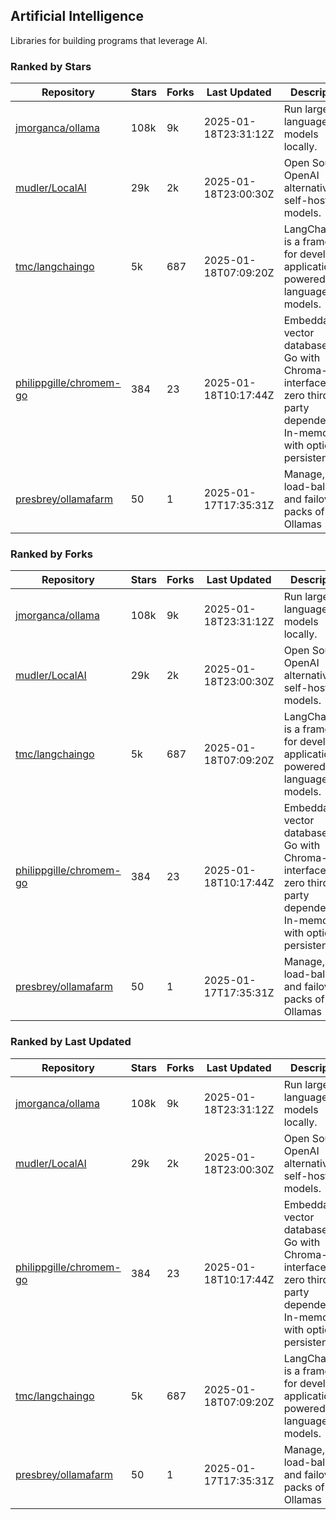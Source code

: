 ## Artificial Intelligence

Libraries for building programs that leverage AI.

### Ranked by Stars

| Repository | Stars | Forks | Last Updated | Description | 
|------------|-------|-------|--------------|-------------|
| [jmorganca/ollama](https://github.com/jmorganca/ollama) | 108k | 9k | 2025-01-18T23:31:12Z |  Run large language models locally. |
| [mudler/LocalAI](https://github.com/mudler/LocalAI) | 29k | 2k | 2025-01-18T23:00:30Z |  Open Source OpenAI alternative, self-host AI models. |
| [tmc/langchaingo](https://github.com/tmc/langchaingo) | 5k | 687 | 2025-01-18T07:09:20Z |  LangChainGo is a framework for developing applications powered by language models. |
| [philippgille/chromem-go](https://github.com/philippgille/chromem-go) | 384 | 23 | 2025-01-18T10:17:44Z |  Embeddable vector database for Go with Chroma-like interface and zero third-party dependencies. In-memory with optional persistence. |
| [presbrey/ollamafarm](https://github.com/presbrey/ollamafarm) | 50 | 1 | 2025-01-17T17:35:31Z |  Manage, load-balance, and failover packs of Ollamas |

### Ranked by Forks

| Repository | Stars | Forks | Last Updated | Description | 
|------------|-------|-------|--------------|-------------|
| [jmorganca/ollama](https://github.com/jmorganca/ollama) | 108k | 9k | 2025-01-18T23:31:12Z |  Run large language models locally. |
| [mudler/LocalAI](https://github.com/mudler/LocalAI) | 29k | 2k | 2025-01-18T23:00:30Z |  Open Source OpenAI alternative, self-host AI models. |
| [tmc/langchaingo](https://github.com/tmc/langchaingo) | 5k | 687 | 2025-01-18T07:09:20Z |  LangChainGo is a framework for developing applications powered by language models. |
| [philippgille/chromem-go](https://github.com/philippgille/chromem-go) | 384 | 23 | 2025-01-18T10:17:44Z |  Embeddable vector database for Go with Chroma-like interface and zero third-party dependencies. In-memory with optional persistence. |
| [presbrey/ollamafarm](https://github.com/presbrey/ollamafarm) | 50 | 1 | 2025-01-17T17:35:31Z |  Manage, load-balance, and failover packs of Ollamas |

### Ranked by Last Updated

| Repository | Stars | Forks | Last Updated | Description | 
|------------|-------|-------|--------------|-------------|
| [jmorganca/ollama](https://github.com/jmorganca/ollama) | 108k | 9k | 2025-01-18T23:31:12Z |  Run large language models locally. |
| [mudler/LocalAI](https://github.com/mudler/LocalAI) | 29k | 2k | 2025-01-18T23:00:30Z |  Open Source OpenAI alternative, self-host AI models. |
| [philippgille/chromem-go](https://github.com/philippgille/chromem-go) | 384 | 23 | 2025-01-18T10:17:44Z |  Embeddable vector database for Go with Chroma-like interface and zero third-party dependencies. In-memory with optional persistence. |
| [tmc/langchaingo](https://github.com/tmc/langchaingo) | 5k | 687 | 2025-01-18T07:09:20Z |  LangChainGo is a framework for developing applications powered by language models. |
| [presbrey/ollamafarm](https://github.com/presbrey/ollamafarm) | 50 | 1 | 2025-01-17T17:35:31Z |  Manage, load-balance, and failover packs of Ollamas |

